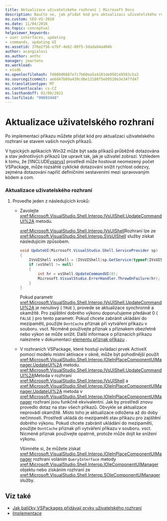 ```yaml
---
title: Aktualizace uživatelského rozhraní | Microsoft Docs
description: Naučte se, jak přidat kód pro aktualizaci uživatelského rozhraní po implementaci nového příkazu ve VSPackage.
ms.custom: SEO-VS-2020
ms.date: 11/04/2016
ms.topic: conceptual
helpviewer_keywords:
- user interfaces, updating
- commands, updating UI
ms.assetid: 376e2f56-e7bf-4e62-89f5-3dada84a404b
author: acangialosi
ms.author: anthc
manager: jmartens
ms.workload:
- vssdk
ms.openlocfilehash: fd088d6887e7c7b60ea5a4101de050149583c5a2
ms.sourcegitcommit: ae6d47b09a439cd0e13180f5e89510e3e347fd47
ms.translationtype: MT
ms.contentlocale: cs-CZ
ms.lasthandoff: 02/08/2021
ms.locfileid: "99893448"
---
```

# <a name="updating-the-user-interface"></a>Aktualizace uživatelského rozhraní
Po implementaci příkazu můžete přidat kód pro aktualizaci uživatelského rozhraní se stavem vašich nových příkazů.

 V typických aplikacích Win32 může být sada příkazů průběžně dotazována a stav jednotlivých příkazů lze upravit tak, jak je uživatel zobrazí. Vzhledem k tomu, že [!INCLUDE[vsprvs](../code-quality/includes/vsprvs_md.md)] prostředí může hostovat neomezený počet VSPackage, může rozsáhlé cyklické dotazování snížit rychlost odezvy, zejména dotazování napříč definičními sestaveními mezi spravovaným kódem a com.

### <a name="to-update-the-ui"></a>Aktualizace uživatelského rozhraní

1. Proveďte jeden z následujících kroků:

    - Zavolejte <xref:Microsoft.VisualStudio.Shell.Interop.IVsUIShell.UpdateCommandUI%2A> metodu.

         <xref:Microsoft.VisualStudio.Shell.Interop.IVsUIShell>Rozhraní lze ze <xref:Microsoft.VisualStudio.Shell.Interop.SVsUIShell> služby získat následujícím způsobem.

        ```csharp
        void UpdateUI(Microsoft.VisualStudio.Shell.ServiceProvider sp)
        {
            IVsUIShell vsShell = (IVsUIShell)sp.GetService(typeof(IVsUIShell));
            if (vsShell != null)
            {
                int hr = vsShell.UpdateCommandUI(0);
                Microsoft.VisualStudio.ErrorHandler.ThrowOnFailure(hr);
            }
        }

        ```

         Pokud parametr <xref:Microsoft.VisualStudio.Shell.Interop.IVsUIShell.UpdateCommandUI%2A> je nenulový ( `TRUE` ), provede se aktualizace synchronně a okamžitě. Pro zajištění dobrého výkonu doporučujeme předávat 0 ( `FALSE` ) pro tento parametr. Pokud chcete zabránit ukládání do mezipaměti, použijte `DontCache` příznak při vytváření příkazu v souboru. vsct. Nicméně používejte příznak s příznakem obezřetně nebo výkon se může snížit. Další informace o příznacích příkazu naleznete v dokumentaci [elementu příznak příkazu](../extensibility/command-flag-element.md) .

    - V rozhraních VSPackage, které hostují ovládací prvek ActiveX pomocí modelu místní aktivace v okně, může být pohodlnější použít <xref:Microsoft.VisualStudio.Shell.Interop.IOleInPlaceComponentUIManager.UpdateUI%2A> metodu. <xref:Microsoft.VisualStudio.Shell.Interop.IVsUIShell.UpdateCommandUI%2A>Metoda v rozhraní <xref:Microsoft.VisualStudio.Shell.Interop.IVsUIShell> a <xref:Microsoft.VisualStudio.Shell.Interop.IOleInPlaceComponentUIManager.UpdateUI%2A> metoda v <xref:Microsoft.VisualStudio.Shell.Interop.IOleInPlaceComponentUIManager> rozhraní jsou funkčně ekvivalentní. Jak by prostředí znovu provedlo dotaz na stav všech příkazů. Obvykle se aktualizace neprovádí okamžitě. Místo toho je aktualizace odložena až do doby nečinnosti. Prostředí ukládá do mezipaměti stav příkazu pro zajištění dobrého výkonu. Pokud chcete zabránit ukládání do mezipaměti, použijte `DontCache` příznak při vytváření příkazu v souboru. vsct. Nicméně příznak používejte opatrně, protože může dojít ke snížení výkonu.

         Všimněte si, že můžete získat <xref:Microsoft.VisualStudio.Shell.Interop.IOleInPlaceComponentUIManager> rozhraní voláním `QueryInterface` metody <xref:Microsoft.VisualStudio.Shell.Interop.IOleComponentUIManager> objektu nebo získáním rozhraní ze <xref:Microsoft.VisualStudio.Shell.Interop.SOleComponentUIManager> služby.

## <a name="see-also"></a>Viz také
- [Jak balíčky VSPackages přidávají prvky uživatelského rozhraní](../extensibility/internals/how-vspackages-add-user-interface-elements.md)
- [Implementace](../extensibility/internals/command-implementation.md)
